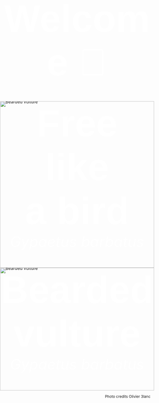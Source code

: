 ﻿---
title: Welcome 👋
description: Asa Ekengren's personal corner of the abyssnet
layout: libdoc/page
---

<article class="wrapper-playground gyp1" scroll-btween="gyp-back" data-detector="detector" data-background-position="|70 to 30|% center">
    <header>
        <h1>Free like <span>a bird</span></h1>
        <p>Gypaetus barbatus</p>
    </header>
    <figure scroll-btween="gyp-front" data-detector="detector" data-left="|3 to -3|%" data-top="|0 to -20|%">
        <img src="https://olivier3lanc.github.io/Scroll-Btween/img/gyp-front-1000.webp" alt="Bearded vulture">
    </figure>
</article>
<div id="detector"></div>
<article class="wrapper-playground gyp2" scroll-btween="gyp-back2" data-background-position="|30 to 70|% center">
    <header>
        <h1>Bearded <span>vulture</span></h1>
        <p>Gypaetus barbatus</p>
    </header>
    <figure scroll-btween="gyp-front2" data-left="|0 to 13|%" data-top="|0 to -5|%">
        <img src="https://olivier3lanc.github.io/Scroll-Btween/img/gyp2-front-1000.webp" alt="Bearded vulture">
    </figure>
</article>
<p>Photo credits Olivier 3lanc</p>
<style>
    body {
        margin: 0; padding:0; height: 400vh;
    }
    .wrapper-playground {
        position: relative;
        top: 0;
        left: 0;
        width: 100%;
        display: flex;
        align-items: center;
        justify-content: center;
        overflow: hidden;
        background-size: 120%;
        background-position: 40% center;
        background-repeat: no-repeat;
    }
    .wrapper-playground.gyp1 {
        background-image: url(https://olivier3lanc.github.io/Scroll-Btween/img/gyp-back-1000.webp);
    }
    .wrapper-playground.gyp2 {
        background-image: url(https://olivier3lanc.github.io/Scroll-Btween/img/gyp2-back-1000.webp);
    }
    .wrapper-playground::before {
        content: '';
        float: left;
        padding-bottom: 66.66%;
    }
    figure {
        display: flex;
        position: absolute;
        width: 100%;
        height: 100%;
        top: 0;
        left: 0;
        line-height: 0;
        margin: 0;
        padding: 0;
    }
    figure img {
        max-width: 100%;
        max-height: 100%;
        width: 100%;
        height: auto;
    }
    header {
        text-align: center;
        color: #FFFFFFc2;
    }
    header h1 {
        margin-top: 0;
        margin-bottom: 0;
        font-size: 13vw;
        font-family: sans-serif;
    }
    header h1 span {
        display: block;
        position: relative; /* Sets in front of the image */
        z-index: 1; /* Sets in front of the image */
    }
    header p {
        margin: 0;
        font-style: italic;
        font-size: 5vmin;
    }
    body > p { text-align: right; font-size: 12px; padding-right: 1em }
    #detector { position: absolute; top: 100vh; }
</style>